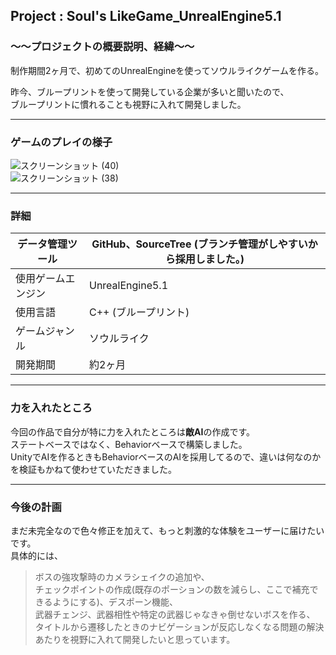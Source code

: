 ## Project : **Soul's LikeGame_UnrealEngine5.1** 

### ～～プロジェクトの概要説明、経緯～～  
制作期間2ヶ月で、初めてのUnrealEngineを使ってソウルライクゲームを作る。  

昨今、ブループリントを使って開発している企業が多いと聞いたので、  
ブループリントに慣れることも視野に入れて開発しました。  

___
### ゲームのプレイの様子  
![スクリーンショット (40)](https://github.com/Ryosuke004682/UnrealEngine5_Soul-sLike/assets/83821881/a19ea226-d5b8-456f-adff-f2cada49c41c)  
![スクリーンショット (38)](https://github.com/Ryosuke004682/UnrealEngine5_Soul-sLike/assets/83821881/08756a6f-a7e9-4e7c-9bfb-c52a8af18ac4)  
___  
### 詳細  
| データ管理ツール | GitHub、SourceTree (ブランチ管理がしやすいから採用しました。)|
----|---- 
| 使用ゲームエンジン | UnrealEngine5.1 |
| 使用言語 | C++ (ブループリント)|
|ゲームジャンル|ソウルライク|
|開発期間|約2ヶ月|　　
---
### 力を入れたところ  
今回の作品で自分が特に力を入れたところは**敵AI**の作成です。  
ステートベースではなく、Behaviorベースで構築しました。  
UnityでAIを作るときもBehaviorベースのAIを採用してるので、違いは何なのかを検証もかねて使わせていただきました。

---
### 今後の計画  
まだ未完全なので色々修正を加えて、もっと刺激的な体験をユーザーに届けたいです。  
具体的には、  
>ボスの強攻撃時のカメラシェイクの追加や、  
>チェックポイントの作成(既存のポーションの数を減らし、ここで補充できるようにする)、デスポーン機能、  
>武器チェンジ、武器相性や特定の武器じゃなきゃ倒せないボスを作る、
>タイトルから遷移したときのナビゲーションが反応しなくなる問題の解決あたりを視野に入れて開発したいと思っています。  
